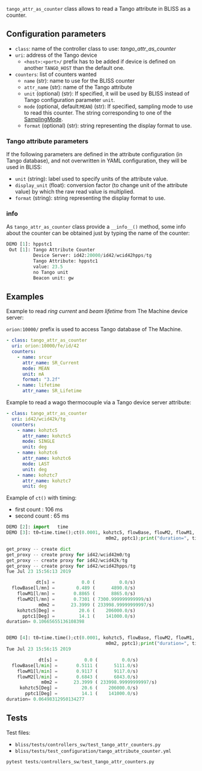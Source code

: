 
`tango_attr_as_counter` class allows to read a Tango attribute in BLISS as a
counter.

## Configuration parameters

* `class`: name of the controller class to use: *tango_attr_as_counter*
* `uri`: address of the Tango device
    -  `<host>:<port>/` prefix has to be added if device is defined on another
       `TANGO_HOST` than the default one.
* `counters`: list of counters wanted
    - `name` (str): name to use for the BLISS counter
    - `attr_name` (str): name of the Tango attribute
    - `unit` (optional) (str): If specified, it will be used by BLISS instead of
       Tango configuration parameter `unit`.
    - `mode` (optional, default:`MEAN`) (str): If specified, sampling mode to use to read this
      counter. The string corresponding to one of the
      [SamplingMode](dev_ct.md#sampling-counter-modes).
    - `format` (optional) (str): string representing the display format to use.

### Tango attribute parameters
If the following parameters are defined in the attribute configuration (in Tango
database), and not overwritten in YAML configuration, they will be used in
BLISS:

* `unit` (string): label used to specify units of the attribute value.
* `display_unit` (float): conversion factor (to change unit of the
  attribute value) by which the raw read value is multiplied.
* `format` (string): string representing the display format to use.


### info

As `tango_attr_as_counter` class provide a `__info__()` method, some info about
the counter can be obtained just by typing the name of the counter:

```python
DEMO [1]: hppstc1
 Out [1]: Tango Attribute Counter
          Device Server: id42:20000/id42/wcid42hpps/tg
          Tango Attribute: hppstc1
          value: 23.5
          no Tango unit
          Beacon unit: gw
```



## Examples

Example to read *ring current* and *beam lifetime* from The Machine device
server:

`orion:10000/` prefix is used to access Tango database of The Machine.

```yaml
- class: tango_attr_as_counter
  uri: orion:10000/fe/id/42
  counters:
    - name: srcur
      attr_name: SR_Current
      mode: MEAN
      unit: mA
      format: "3.2f"
    - name: lifetime
      attr_name: SR_Lifetime
```

Example to read a wago thermocouple via a Tango device server attribute:

```yaml
- class: tango_attr_as_counter
  uri: id42/wcid42k/tg
  counters:
    - name: kohztc5
      attr_name: kohztc5
      mode: SINGLE
      unit: deg
    - name: kohztc6
      attr_name: kohztc6
      mode: LAST
      unit: deg
    - name: kohztc7
      attr_name: kohztc7
      unit: deg
```

Example of `ct()` with timing:

* first count : 106 ms
* second count : 65 ms

```python
DEMO [2]: import   time
DEMO [3]: t0=time.time();ct(0.0001, kohztc5, flowBase, flowM2, flowM1,
                                     m0m2, pptc1);print("duration=", time.time()-t0)

get_proxy -- create dict
get_proxy -- create proxy for id42/wcid42m0/tg
get_proxy -- create proxy for id42/wcid42k/tg
get_proxy -- create proxy for id42/wcid42hpps/tg
Tue Jul 23 15:56:13 2019

           dt[s] =          0.0 (         0.0/s)
  flowBase[l/mn] =        0.489 (      4890.0/s)
    flowM1[l/mn] =       0.8865 (      8865.0/s)
    flowM2[l/mn] =       0.7301 ( 7300.999999999999/s)
            m0m2 =      23.3999 ( 233998.99999999997/s)
    kohztc5[Deg] =         20.6 (    206000.0/s)
      pptc1[Deg] =         14.1 (    141000.0/s)
duration= 0.10665655136108398


DEMO [4]: t0=time.time();ct(0.0001, kohztc5, flowBase, flowM2, flowM1,
                                     m0m2, pptc1);print("duration=", time.time()-t0)
Tue Jul 23 15:56:15 2019

            dt[s] =          0.0 (         0.0/s)
  flowBase[l/min] =       0.5111 (      5111.0/s)
    flowM1[l/min] =       0.9117 (      9117.0/s)
    flowM2[l/min] =       0.6843 (      6843.0/s)
             m0m2 =      23.3999 ( 233998.99999999997/s)
     kohztc5[Deg] =         20.6 (    206000.0/s)
       pptc1[Deg] =         14.1 (    141000.0/s)
duration= 0.06498312950134277
```


## Tests

Test files:

* `bliss/tests/controllers_sw/test_tango_attr_counters.py`
* `bliss/tests/test_configuration/tango_attribute_counter.yml`

```python
pytest tests/controllers_sw/test_tango_attr_counters.py
```


